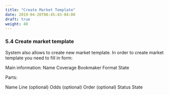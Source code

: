 ```yaml
---
title: "Create Market Template"
date: 2019-04-26T06:45:43-04:00
draft: true
weight: 40
---
```


### 5.4 Create market template

System also allows to create new market template. In order to create market template you need to fill in form:

Main information:
Name
Coverage
Bookmaker
Format
State

Parts:

Name
Line (optional)
Odds (optional)
Order (optional)
Status
State
